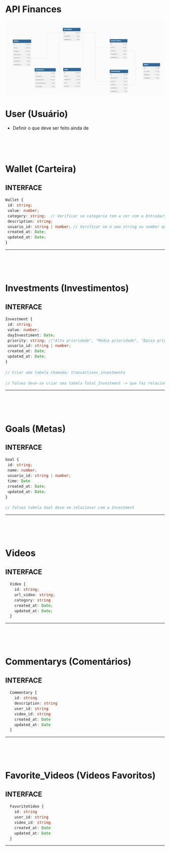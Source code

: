 # API Finances

<img src="diagramaAPIFinances.png">

# User (Usuário)
- Definir o que deve ser feito ainda de

<br/>
<br/>
<br/>

# Wallet (Carteira)

## INTERFACE

 ```ts
Wallet {
  id: string;
  value: number; 
  category: string;  // Verificar se categoria tem a ver com a Entrada/Saida do value(valor -> dinheiro), caso tenha remover esse campo e criar uma tabela "transactions_wallets" para fazer o gerenciamento de entrada e saida
  description: string;
  usuario_id: string | number; // Verificar se é uma string ou number que vem do token do OAuth2
  created_at: Date;
  updated_at: Date;
 }
 ```
 <hr/>

<br/>
<br/>
<br/>

# Investments (Investimentos)

## INTERFACE

 ```ts
Investment {
  id: string;
  value: number; 
  dayInvestiment: Date;
  priority: string; //"Alta prioridade", "Média prioridade", "Baixa prioridade" Válido criar uma tabela de seed ou transformar o campo em ENUM
  usuario_id: string | number;
  created_at: Date;
  updated_at: Date;
 }

 // Criar uma tabela chamada: transactions_investments

 // Talvez deve-se criar uma tabela Total_Investment -> que faz relacionamento com Investment -> assim para cada Investment poderiamos pegar esse valor e obter o total nesta tabela. OBS: isso so faz sentido de o Investment so existir para cada Meta, ou seja um relacionamento entre eles.
 ```
 <hr/>

<br/>
<br/>
<br/>

 # Goals (Metas)

 ## INTERFACE
 ```ts
Goal {
  id: string;
  name: number; 
  usuario_id: string | number;
  time: Date
  created_at: Date;
  updated_at: Date;
 }

 // Talvez tabela Goal deve se relacionar com a Investment
 ```
 <hr/>

<br/>
<br/>
<br/>

# Videos

## INTERFACE
```ts
  Video {
    id: string;
    url_video: string; 
    category: string
    created_at: Date;
    updated_at: Date;
  }
```
<hr/>

<br/>
<br/>
<br/>

# Commentarys (Comentários)

## INTERFACE
```ts
  Commentary {
    id: string
    description: string
    user_id: string 
    video_id: string 
    created_at: Date
    updated_at: Date
  }
```
<hr/>

<br/>
<br/>
<br/>

# Favorite_Videos (Videos Favoritos)

## INTERFACE
```ts
  FavoriteVideo {
    id: string
    user_id: string 
    video_id: string
    created_at: Date
    updated_at: Date
  }
```
<hr/>
 


